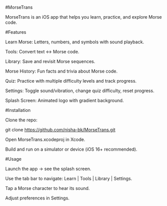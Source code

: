 #MorseTrans

MorseTrans is an iOS app that helps you learn, practice, and explore Morse code.

#Features

Learn Morse: Letters, numbers, and symbols with sound playback.

Tools: Convert text ↔ Morse code.

Library: Save and revisit Morse sequences.

Morse History: Fun facts and trivia about Morse code.

Quiz: Practice with multiple difficulty levels and track progress.

Settings: Toggle sound/vibration, change quiz difficulty, reset progress.

Splash Screen: Animated logo with gradient background.

#Installation

Clone the repo:

git clone https://github.com/nisha-bk/MorseTrans.git


Open MorseTrans.xcodeproj in Xcode.

Build and run on a simulator or device (iOS 16+ recommended).

#Usage

Launch the app → see the splash screen.

Use the tab bar to navigate: Learn | Tools | Library | Settings.

Tap a Morse character to hear its sound.

Adjust preferences in Settings.
